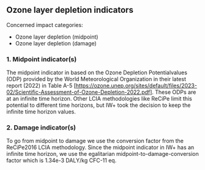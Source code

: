## Ozone layer depletion indicators

Concerned impact categories:
- Ozone layer depletion (midpoint)
- Ozone layer depletion (damage)

### 1. Midpoint indicator(s)
The midpoint indicator in based on the Ozone Depletion Potentialvalues (ODP) provided by the World Meteorological 
Organization in their latest report (2022) in Table A-5
[https://ozone.unep.org/sites/default/files/2023-02/Scientific-Assessment-of-Ozone-Depletion-2022.pdf]. These ODPs are
at an infinite time horizon. Other LCIA methodologies like ReCiPe limit this potential to different time horizons, but 
IW+ took the decision to keep the infinite time horizon values.

### 2. Damage indicator(s)
To go from midpoint to damage we use the conversion factor from the ReCiPe2016 LCIA methodology. Since the midpoint
indicator in IW+ has an infinite time horizon, we use the egalitarian midpoint-to-damage-conversion factor which is 
1.34e-3 DALY/kg CFC-11 eq.